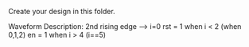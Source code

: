 Create your design in this folder.

Waveform Description:
2nd rising edge --> i=0
rst = 1 when i < 2 (when 0,1,2)
en = 1 when i > 4 (i==5)